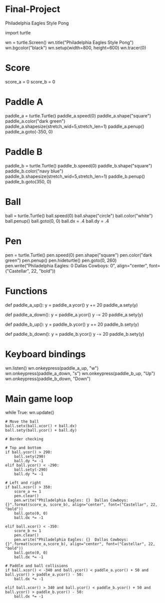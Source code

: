# Final-Project
Philadelphia Eagles Style Pong



import turtle


wn = turtle.Screen()
wn.title("Philadelphia Eagles Style Pong")
wn.bgcolor("black")
wn.setup(width=800, height=600)
wn.tracer(0)

# Score
score_a = 0
score_b = 0

# Paddle A
paddle_a = turtle.Turtle()
paddle_a.speed(0)
paddle_a.shape("square")
paddle_a.color("dark green")
paddle_a.shapesize(stretch_wid=5,stretch_len=1)
paddle_a.penup()
paddle_a.goto(-350, 0)

# Paddle B
paddle_b = turtle.Turtle()
paddle_b.speed(0)
paddle_b.shape("square")
paddle_b.color("navy blue")
paddle_b.shapesize(stretch_wid=5,stretch_len=1)
paddle_b.penup()
paddle_b.goto(350, 0)

# Ball
ball = turtle.Turtle()
ball.speed(0)
ball.shape("circle")
ball.color("white")
ball.penup()
ball.goto(0, 0)
ball.dx = .4
ball.dy = .4

# Pen
pen = turtle.Turtle()
pen.speed(0)
pen.shape("square")
pen.color("dark green")
pen.penup()
pen.hideturtle()
pen.goto(0, 260)
pen.write("Philadelphia Eagles: 0  Dallas Cowboys: 0", align="center", font=("Castellar", 22, "bold"))

# Functions
def paddle_a_up():
    y = paddle_a.ycor()
    y += 20
    paddle_a.sety(y)

def paddle_a_down():
    y = paddle_a.ycor()
    y -= 20
    paddle_a.sety(y)

def paddle_b_up():
    y = paddle_b.ycor()
    y += 20
    paddle_b.sety(y)

def paddle_b_down():
    y = paddle_b.ycor()
    y -= 20
    paddle_b.sety(y)

# Keyboard bindings
wn.listen()
wn.onkeypress(paddle_a_up, "w")
wn.onkeypress(paddle_a_down, "s")
wn.onkeypress(paddle_b_up, "Up")
wn.onkeypress(paddle_b_down, "Down")

# Main game loop
while True:
    wn.update()
    
    # Move the ball
    ball.setx(ball.xcor() + ball.dx)
    ball.sety(ball.ycor() + ball.dy)

    # Border checking

    # Top and bottom
    if ball.ycor() > 290:
        ball.sety(290)
        ball.dy *= -1
    elif ball.ycor() < -290:
        ball.sety(-290)
        ball.dy *= -1

    # Left and right
    if ball.xcor() > 350:
        score_a += 1
        pen.clear()
        pen.write("Philadelphia Eagles: {}  Dallas Cowboys: {}".format(score_a, score_b), align="center", font=("Castellar", 22, "bold"))
        ball.goto(0, 0)
        ball.dx *= -1

    elif ball.xcor() < -350:
        score_b += 1
        pen.clear()
        pen.write("Philadelphia Eagles: {}  Dallas Cowboys: {}".format(score_a,score_b), align="center", font=("Castellar", 22, "bold"))
        ball.goto(0, 0)
        ball.dx *= -1

    # Paddle and ball collisions
    if ball.xcor() < -340 and ball.ycor() < paddle_a.ycor() + 50 and ball.ycor() > paddle_a.ycor() - 50:
        ball.dx *= -1 
    
    elif ball.xcor() > 340 and ball.ycor() < paddle_b.ycor() + 50 and ball.ycor() > paddle_b.ycor() - 50:
        ball.dx *= -1 
 
